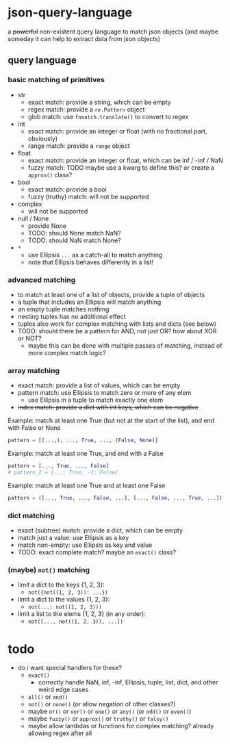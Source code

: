 # json-query-language

a ~~powerful~~ non-existent query language to match json objects
(and maybe someday it can help to extract data from json objects)

## query language

### basic matching of primitives

* str
  * exact match: provide a string, which can be empty
  * regex match: provide a `re.Pattern` object
  * glob match: use `fnmatch.translate()` to convert to regex
* int
  * exact match: provide an integer or float (with no fractional part, obviously)
  * range match: provide a `range` object
* float
  * exact match: provide an integer or float, which can be inf / -inf / NaN
  * fuzzy match: TODO maybe use a kwarg to define this? or create a `approx()` class?
* bool
  * exact match: provide a bool
  * fuzzy (truthy) match: will not be supported
* complex
  * will not be supported
* null / None
  * provide None
  * TODO: should None match NaN?
  * TODO: should NaN match None?
* `*`
  * use Ellipsis `...` as a catch-all to match anything
  * note that Ellipsis behaves differently in a list!

### advanced matching

* to match at least one of a list of objects, provide a tuple of objects
* a tuple that includes an Ellipsis will match anything
* an empty tuple matches nothing
* nesting tuples has no additional effect
* tuples also work for complex matching with lists and dicts (see below)
* TODO: should there be a pattern for AND, not just OR? how about XOR or NOT?
  * maybe this can be done with multiple passes of matching, instead of more complex match logic?

### array matching

* exact match: provide a list of values, which can be empty
* pattern match: use Ellipsis to match zero or more of any elem
  * use Ellipsis in a tuple to match exactly one elem
* ~~index match: provide a dict with int keys, which can be negative~~

Example: match at least one True (but not at the start of the list), and end with False or None

```python
pattern = [(...,), ..., True, ..., (False, None)]
```

Example: match at least one True, and end with a False

```python
pattern = [..., True, ..., False]
# pattern_2 = {...: True, -1: False}
```

Example: match at least one True and at least one False

```python
pattern = ([..., True, ..., False, ...], [..., False, ..., True, ...])
```

### dict matching

* exact (subtree) match: provide a dict, which can be empty
* match just a value: use Ellipsis as a key
* match non-empty: use Ellipsis as key and value
* TODO: exact complete match? maybe an `exact()` class?

### (maybe) `not()` matching

* limit a dict to the keys {1, 2, 3}:
  * `not({not((1, 2, 3)): ...})`
* limit a dict to the values {1, 2, 3}:
  * `not(...: not((1, 2, 3)))`
* limit a list to the elems {1, 2, 3} (in any order):
  * `not([..., not((1, 2, 3)), ...])`

# todo

* do i want special handlers for these?
  * `exact()`
    * correctly handle NaN, inf, -inf, Ellipsis, tuple, list, dict, and other weird edge cases
  * `all()` or `and()`
  * `not()` or `none()` (or allow negation of other classes?)
  * maybe `or()` or `xor()` or `one()` or `any()` (or `odd()` or `even()`)
  * maybe `fuzzy()` or `approx()` or `truthy()` or `falsy()`
  * maybe allow lambdas or functions for complex matching? already allowing regex after all
